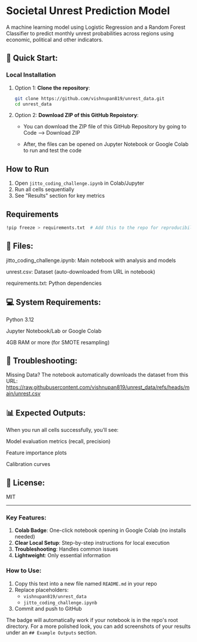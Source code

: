 # Societal Unrest Prediction Model

A machine learning model using Logistic Regression and a Random Forest Classifier to predict monthly unrest probabilities across regions using economic, political and other indicators.

## 🚀 Quick Start:

### Local Installation
1. Option 1: **Clone the repository**:
   ```bash
   git clone https://github.com/vishnupan819/unrest_data.git
   cd unrest_data

2. Option 2: **Download ZIP of this GitHub Repoistory**:
   - You can download the ZIP file of this GitHub Repository by going to Code --> Download ZIP

   - After, the files can be opened on Jupyter Notebook or Google Colab to run and test the code
  
## How to Run
1. Open `jitto_coding_challenge.ipynb` in Colab/Jupyter  
2. Run all cells sequentially  
3. See "Results" section for key metrics  

## Requirements
```bash
!pip freeze > requirements.txt  # Add this to the repo for reproducibility
```

## 📂 Files:

jitto_coding_challenge.ipynb: Main notebook with analysis and models

unrest.csv: Dataset (auto-downloaded from URL in notebook)

requirements.txt: Python dependencies

## 💻 System Requirements:

Python 3.12

Jupyter Notebook/Lab or Google Colab

4GB RAM or more (for SMOTE resampling)

## 🔧 Troubleshooting:

Missing Data? The notebook automatically downloads the dataset from this URL: https://raw.githubusercontent.com/vishnupan819/unrest_data/refs/heads/main/unrest.csv

## 📊 Expected Outputs:

When you run all cells successfully, you'll see:

Model evaluation metrics (recall, precision)

Feature importance plots

Calibration curves

## 📝 License:

MIT

---

### Key Features:
1. **Colab Badge**: One-click notebook opening in Google Colab (no installs needed)
2. **Clear Local Setup**: Step-by-step instructions for local execution
3. **Troubleshooting**: Handles common issues
4. **Lightweight**: Only essential information

### How to Use:
1. Copy this text into a new file named `README.md` in your repo
2. Replace placeholders:
   - `vishnupan819/unrest_data`
   - `jitto_coding_challenge.ipynb`
3. Commit and push to GitHub

The badge will automatically work if your notebook is in the repo's root directory. For a more polished look, you can add screenshots of your results under an `## Example Outputs` section.
